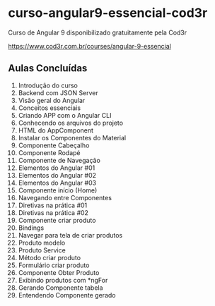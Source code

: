 # curso-angular9-essencial-cod3r

Curso de Angular 9 disponibilizado gratuitamente pela Cod3r

https://www.cod3r.com.br/courses/angular-9-essencial


## Aulas Concluídas

1. Introdução do curso
2. Backend com JSON Server
3. Visão geral do Angular
4. Conceitos essenciais
5. Criando APP com o Angular CLI
6. Conhecendo os arquivos do projeto
7. HTML do AppComponent
8. Instalar os Componentes do Material
9. Componente Cabeçalho
10. Componente Rodapé
11. Componente de Navegação
12. Elementos do Angular #01
13. Elementos do Angular #02
14. Elementos do Angular #03
15. Componente início (Home)
16. Navegando entre Componentes
17. Diretivas na prática #01
18. Diretivas na prática #02
19. Componente criar produto
20. Bindings
21. Navegar para tela de criar produtos
22. Produto modelo
23. Produto Service
24. Método criar produto
25. Formulário criar produto
26. Componente Obter Produto
27. Exibindo produtos com *ngFor
28. Gerando Componente tabela
29. Entendendo Componente gerado
